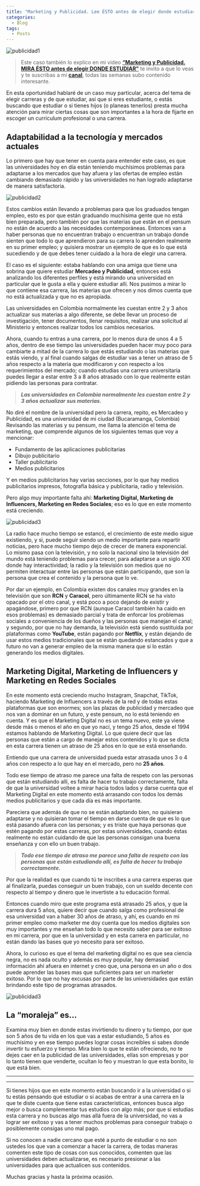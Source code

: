 ```yaml
---
title: "Marketing y Publicidad. Lee ÉSTO antes de elegir donde estudiar."
categories:
  - Blog
tags:
  - Posts
---
```


![publicidad1](/blog/assets/images/publicidad1.png)

> Este caso también lo explico en mi video [**“Marketing y Publicidad. MIRA ÉSTO antes de elegir DONDE ESTUDIAR”**](https://youtu.be/39MKTC5Us5A) te invito a que lo veas y te suscribas a mi [**canal**](http://youtube.losnomadas.co/), todas las semanas subo contenido interesante.

En esta oportunidad hablaré de un caso muy particular, acerca del tema de elegir carreras y de que estudiar, así que si eres estudiante, o estás buscando que estudiar o si tienes hijos (o planeas tenerlos) presta mucha atención para mirar ciertas cosas que son importantes a la hora de fijarte en escoger un curriculum profesional o una carrera.

## Adaptabilidad a la tecnología y mercados actuales
Lo primero que hay que tener en cuenta para entender este caso, es que las universidades hoy en día están teniendo muchísimos problemas para adaptarse a los mercados que hay afuera y las ofertas de empleo están cambiando demasiado rápido y las universidades no han logrado adaptarse de manera satisfactoria.

![publicidad2](/blog/assets/images/publicidad2.png)

Estos cambios están llevando a problemas para que los graduados tengan empleo, esto es por que están graduando muchísima gente que no está bien preparada, pero también por que las materias que están en el pensum no están de acuerdo a las necesidades contemporáneas. Entonces van a haber personas que no encuentran trabajo o encuentran un trabajo donde sienten que todo lo que aprendieron para su carrera lo aprenden realmente en su primer empleo; y quisiera mostrar un ejemplo de que es lo que está sucediendo y de que debes tener cuidado a la hora de elegir una carrera.

El caso es el siguiente: estaba hablando con una amiga que tiene una sobrina que quiere estudiar **Mercadeo y Publicidad**, entonces está analizando los diferentes perfiles y está mirando una universidad en particular que le gusta a ella y quiere estudiar allí. Nos pusimos a mirar lo que contiene esa carrera, las materias que ofrecen y nos dimos cuenta que no está actualizada y que no es apropiada.

Las universidades en Colombia normalmente les cuestan entre 2 y 3 años actualizar sus materias a algo diferente, se debe llevar un proceso de investigación, tener documentos, llenar requisitos, realizar una solicitud al Ministerio y entonces realizar todos los cambios necesarios.

Ahora, cuando tu entras a una carrera, por lo menos dura de unos 4 a 5 años, dentro de ese tiempo las universidades pueden hacer muy poco para cambiarte a mitad de la carrera lo que estás estudiando o las materias que estás viendo, y al final cuando salgas de estudiar vas a tener un atraso de 5 años respecto a la materia que modificaron y con respecto a los requerimientos del mercado; cuando estudias una carrera universitaria puedes llegar a estar entre 3 a 8 años atrasado con lo que realmente están pidiendo las personas para contratar.

> ***Las universidades en Colombia normalmente les cuestan entre 2 y 3 años actualizar sus materias.***

No diré el nombre de la universidad pero la carrera, repito, es Mercadeo y Publicidad, es una universidad de mi ciudad (Bucaramanga, Colombia) Revisando las materias y su pensum, me llama la atención el tema de marketing, que comprende algunos de los siguientes temas que voy a mencionar:

- Fundamento de las aplicaciones publicitarias
- Dibujo publicitario
- Taller publicitario
- Medios publicitarios

Y en medios publicitarios hay varias secciones, por lo que hay medios publicitarios impresos, fotografía básica y publicitaria, radio y televisión.

Pero algo muy importante falta ahí: **Marketing Digital, Marketing de Influencers, Marketing en Redes Sociales**; eso es lo que en este momento está creciendo.

![publicidad3](/blog/assets/images/publicidad3.png)

La radio hace mucho tiempo se estancó, el crecimiento de este medio sigue existiendo, y si, puede seguir siendo un medio importante para repartir noticias, pero hace mucho tiempo dejo de crecer de manera exponencial. Lo mismo pasa con la televisión, y no solo la nacional sino la televisión del mundo está teniendo problemas para crecer, para adaptarse a un siglo XXI donde hay interactividad; la radio y la televisión son medios que no permiten interactuar entre las personas que están participando, que son la persona que crea el contenido y la persona que lo ve.

Por dar un ejemplo, en Colombia existen dos canales muy grandes en la televisión que son **RCN** y **Caracol**, pero últimamente RCN se ha visto opacado por el otro canal, y está poco a poco dejando de existir y apagándose, primero por que RCN (aunque Caracol también ha caido en esos problemas) es demasiado parcial y trata de enforcar los problemas sociales a conveniencia de los dueños y las personas que manejan el canal; y segundo, por que no hay demanda, la televisión está siendo sustituida por plataformas como **YouTube**, están pagando por **Netflix**, y están dejando de usar estos medios tradicionales que se están quedando estancados y que a futuro no van a generar empleo de la misma manera que si lo están generando los medios digitales.

## Marketing Digital, Marketing de Influencers y Marketing en Redes Sociales
En este momento está creciendo mucho Instagram, Snapchat, TikTok, haciendo Marketing de Influencers a través de la red y de todas estas plataformas que son enormes; son las plazas de publicidad y mercadeo que nos van a dominar en un futuro, y este pensum, no lo está teniendo en cuenta. Y es que el Marketing Digital no es un tema nuevo, este ya viene desde más o menos el año en que yo nací, y tengo 25 años, desde el 1994 estamos hablando de Marketing Digital. Lo que quiere decir que las personas que están a cargo de manejar estos contenidos y lo que se dicta en esta carrera tienen un atraso de 25 años en lo que se está enseñando.

Entiendo que una carrera de universidad pueda estar atrasada unos 3 o 4 años con respecto a lo que hay en el mercado, pero no **25 años**.

Todo ese tiempo de atraso me parece una falta de respeto con las personas que están estudiando allí, es falta de hacer tu trabajo correctamente, falta de que la universidad voltee a mirar hacia todos lados y darse cuenta que el Marketing Digital en este momento está arrasando con todos los demás medios publicitarios y que cada día es más importante.

Pareciera que además de que no se están adaptando bien, no quisieran adaptarse y no quisieran tomar el tiempo en darse cuenta de que es lo que está pasando afuera con las personas; y es triste que haya personas que estén pagando por estas carreras, por estas universidades, cuando éstas realmente no están cuidando de que las personas consigan una buena enseñanza y con ello un buen trabajo.

> ***Todo ese tiempo de atraso me parece una falta de respeto con las personas que están estudiando allí, es falta de hacer tu trabajo correctamente.***

Por que la realidad es que cuando tú te inscribes a una carrera esperas que al finalizarla, puedas conseguir un buen trabajo, con un sueldo decente con respecto al tiempo y dinero que le invertiste a tu educación formal.

Entonces cuando miro que este programa está atrasado 25 años, y que la carrera dura 5 años, quiere decir que cuando salga como profesional de esa universidad van a haber 30 años de atraso, y ahí, es cuando en mi primer empleo como marketer me doy cuenta que los medios digitales son muy importantes y me enseñan todo lo que necesito saber para ser exitoso en mi carrera, por que en la universidad y en esta carrera en particular, no están dando las bases que yo necesito para ser exitoso.

Ahora, lo curioso es que el tema del marketing digital no es que sea ciencia negra, no es nada oculto y además es muy popular, hay demasiad información ahí afuera en internet y creo que, una persona en un año o dos puede aprender las bases mas que suficientes para ser un marketer exitoso. Por lo que no hay excusas por parte de las universidades que están brindando este tipo de programas atrasados.

![publicidad3](/blog/assets/images/publicidad3.png)

## La “moraleja” es…
Examina muy bien en donde estas invirtiendo tu dinero y tu tiempo, por que son 5 años de tu vida en los que vas a estar estudiando, 5 años es muchísimo y en ese tiempo puedes lograr cosas increíbles si sabes donde invertir tu esfuerzo y tiempo. Mira bien lo que te están ofreciendo, no te dejes caer en la publicidad de las universidades, ellas son empresas y por lo tanto tienen que venderte, ocultan lo feo y muestran lo que esta bonito, lo que está bien.

---
---

Si tienes hijos que en este momento están buscando ir a la universidad o si tu estás pensando qué estudiar o si acabas de entrar a una carrera en la que te diste cuenta que tiene estas características, entonces busca algo mejor o busca complementar tus estudios con algo más; por que si estudias esta carrera y no buscas algo mas allá fuera de la universidad, no vas a lograr ser exitoso y vas a tener muchos problemas para conseguir trabajo o posiblemente consigas uno mal pago.

Si no conocen a nadie cercano que esté a punto de estudiar o no son ustedes los que van a comenzar a hacer la carrera, de todas maneras comenten este tipo de cosas con sus conocidos, comenten que las universidades deben actualizarse, es necesario presionar a las universidades para que actualicen sus contenidos.

Muchas gracias y hasta la próxima ocasión.

